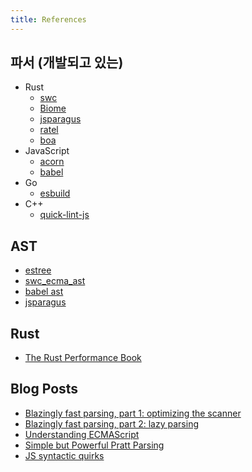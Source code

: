 ```yaml
---
title: References
---
```


## 파서 (개발되고 있는)

-   Rust
    -   [swc](https://swc.rs)
    -   [Biome](https://biomejs.dev)
    -   [jsparagus](https://github.com/mozilla-spidermonkey/jsparagus)
    -   [ratel](https://github.com/ratel-rust/ratel-core)
    -   [boa](https://github.com/lastmjs/boa-azle)
-   JavaScript
    -   [acorn](https://github.com/acornjs/acorn)
    -   [babel](https://babeljs.io)
-   Go
    -   [esbuild](https://esbuild.github.io)
-   C++
    -   [quick-lint-js](https://github.com/quick-lint/quick-lint-js)

## AST

-   [estree](https://github.com/estree/estree)
-   [swc_ecma_ast](https://github.com/swc-project/swc/tree/main/crates/swc_ecma_ast/src)
-   [babel ast](https://github.com/babel/babel/blob/main/packages/babel-types/src/ast-types/generated/index.ts)
-   [jsparagus](https://gist.github.com/Boshen/0b481a058cd715576aaf1624d2c6d469)

## Rust

-   [The Rust Performance Book](https://nnethercote.github.io/perf-book/introduction.html)

## Blog Posts

-   [Blazingly fast parsing, part 1: optimizing the scanner](https://v8.dev/blog/scanner)
-   [Blazingly fast parsing, part 2: lazy parsing](https://v8.dev/blog/preparser)
-   [Understanding ECMAScript](https://v8.dev/blog/tags/understanding-ecmascript)
-   [Simple but Powerful Pratt Parsing](https://matklad.github.io/2020/04/13/simple-but-powerful-pratt-parsing.html)
-   [JS syntactic quirks](https://github.com/mozilla-spidermonkey/jsparagus/blob/master/js-quirks.md)
